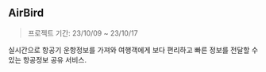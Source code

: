 ## AirBird
> 프로젝트 기간: 23/10/09 ~ 23/10/17

실시간으로 항공기 운항정보를 가져와 여행객에게 보다 편리하고 빠른 정보를 전달할 수 있는 항공정보 공유 서비스. 
